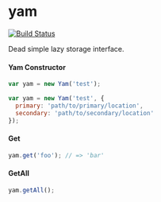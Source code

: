 yam
====

[![Build Status](https://travis-ci.org/twokul/yam.svg)](https://travis-ci.org/twokul/yam)

Dead simple lazy storage interface.

#### Yam Constructor

```javascript
var yam = new Yam('test');

var yam = new Yam('test', {
  primary: 'path/to/primary/location',
  secondary: 'path/to/secondary/location'
});
```

#### Get

```javascript
yam.get('foo'); // => 'bar'
```
#### GetAll

```javascript
yam.getAll();
```
